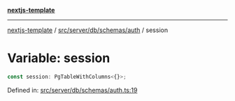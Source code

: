 [**nextjs-template**](../../../../../../README.md)

---

[nextjs-template](../../../../../../README.md) / [src/server/db/schemas/auth](../README.md) / session

# Variable: session

```ts
const session: PgTableWithColumns<{}>;
```

Defined in: [src/server/db/schemas/auth.ts:19](https://github.com/Its-Satyajit/nextjs-template/blob/main/src/server/db/schemas/auth.ts#L19)
